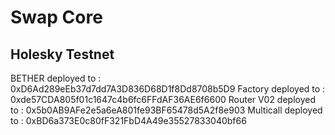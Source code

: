 # Swap Core

## Holesky Testnet
BETHER deployed to : 0xD6Ad289eEb37d7dd7A3D836D68D1f8Dd8708b5D9
Factory deployed to : 0xde57CDA805f01c1647c4b6fc6FFdAF36AE6f6600
Router V02 deployed to :  0x5b0AB9AFe2e5a6eA801fe93BF65478d5A2f8e903
Multicall deployed to : 0xBD6a373E0c80fF321FbD4A49e35527833040bf66